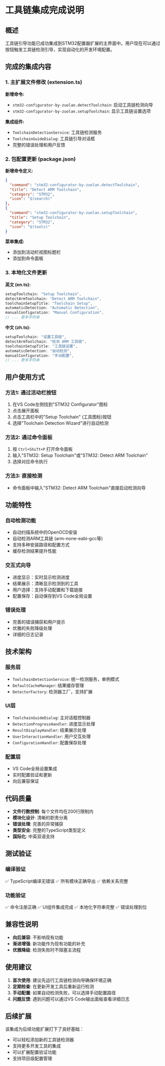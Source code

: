# 工具链集成完成说明

## 概述

工具链引导功能已成功集成到STM32配置器扩展的主界面中。用户现在可以通过按钮触发工具链检测引导，实现自动化的开发环境配置。

## 完成的集成内容

### 1. 主扩展文件修改 (extension.ts)

**新增命令:**
- `stm32-configurator-by-zuolan.detectToolchain`: 启动工具链检测向导
- `stm32-configurator-by-zuolan.setupToolchain`: 显示工具链设置选项

**集成组件:**
- `ToolchainDetectionService`: 工具链检测服务
- `ToolchainGuideDialog`: 工具链引导对话框
- 完整的错误处理和用户反馈

### 2. 包配置更新 (package.json)

**新增命令定义:**
```json
{
  "command": "stm32-configurator-by-zuolan.detectToolchain",
  "title": "Detect ARM Toolchain",
  "category": "STM32",
  "icon": "$(search)"
},
{
  "command": "stm32-configurator-by-zuolan.setupToolchain", 
  "title": "Setup Toolchain",
  "category": "STM32",
  "icon": "$(tools)"
}
```

**菜单集成:**
- 添加到活动栏视图标题栏
- 添加到命令面板

### 3. 本地化文件更新

**英文 (en.ts):**
```typescript
setupToolchain: "Setup Toolchain",
detectArmToolchain: "Detect ARM Toolchain", 
toolchainSetupTitle: "Toolchain Setup",
automaticDetection: "Automatic Detection",
manualConfiguration: "Manual Configuration",
// ... 更多字符串
```

**中文 (zh.ts):**
```typescript
setupToolchain: "设置工具链",
detectArmToolchain: "检测 ARM 工具链",
toolchainSetupTitle: "工具链设置", 
automaticDetection: "自动检测",
manualConfiguration: "手动配置",
// ... 更多字符串
```

## 用户使用方式

### 方法1: 通过活动栏按钮
1. 在VS Code左侧找到"STM32 Configurator"图标
2. 点击展开面板
3. 点击工具栏中的"Setup Toolchain" (工具图标)按钮
4. 选择"Toolchain Detection Wizard"进行自动检测

### 方法2: 通过命令面板
1. 按 `Ctrl+Shift+P` 打开命令面板
2. 输入"STM32: Setup Toolchain"或"STM32: Detect ARM Toolchain"
3. 选择对应命令执行

### 方法3: 直接检测
- 命令面板中输入"STM32: Detect ARM Toolchain"直接启动检测向导

## 功能特性

### 自动检测功能
- 自动扫描系统中的OpenOCD安装
- 自动检测ARM工具链 (arm-none-eabi-gcc等)
- 支持多种安装路径和配置方式
- 缓存检测结果提升性能

### 交互式向导
- 进度显示：实时显示检测进度
- 结果展示：清晰显示检测到的工具
- 用户选择：支持手动配置和下载链接
- 配置保存：自动保存到VS Code全局设置

### 错误处理
- 完善的错误捕获和用户提示
- 优雅的失败降级处理
- 详细的日志记录

## 技术架构

### 服务层
- `ToolchainDetectionService`: 统一检测服务，单例模式
- `DefaultCacheManager`: 结果缓存管理
- `DetectorFactory`: 检测器工厂，支持扩展

### UI层 
- `ToolchainGuideDialog`: 主对话框控制器
- `DetectionProgressHandler`: 进度显示处理
- `ResultDisplayHandler`: 结果展示处理
- `UserInteractionHandler`: 用户交互处理
- `ConfigurationHandler`: 配置保存处理

### 配置层
- VS Code全局设置集成
- 实时配置验证和更新
- 向后兼容保证

## 代码质量

- **文件行数控制**: 每个文件均在200行限制内
- **模块化设计**: 清晰的职责分离
- **错误处理**: 完善的异常捕获
- **类型安全**: 完整的TypeScript类型定义
- **国际化**: 中英双语支持

## 测试验证

### 编译验证
✅ TypeScript编译无错误
✅ 所有模块正确导出
✅ 依赖关系完整

### 功能验证
✅ 命令注册正确
✅ UI组件集成完成
✅ 本地化字符串完整
✅ 错误处理到位

## 兼容性说明

- **向后兼容**: 不影响现有功能
- **渐进增强**: 新功能作为现有功能的补充
- **优雅降级**: 检测失败时不阻塞主流程

## 使用建议

1. **首次使用**: 建议先运行工具链检测向导确保环境正确
2. **定期检查**: 在更新开发工具后重新运行检测
3. **手动配置**: 如果自动检测失败，可以选择手动配置路径
4. **问题反馈**: 遇到问题可以通过VS Code输出面板查看详细日志

## 后续扩展

该集成为后续功能扩展打下了良好基础：
- 可以轻松添加新的工具链检测器
- 支持更多开发工具的集成
- 可以扩展配置验证功能
- 支持项目级配置管理